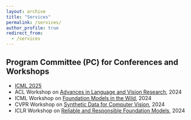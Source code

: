 ```yaml
---
layout: archive
title: "Services"
permalink: /services/
author_profile: true
redirect_from:
  - /services
---
```


## Program Committee (PC) for Conferences and Workshops
- [ICML 2025](https://icml.cc/Conferences/2025)
- ACL Workshop on [Advances in Language and Vision Research](https://alvr-workshop.github.io/), 2024
- ICML Workshop on [Foundation Models in the Wild](https://icml-fm-wild.github.io/), 2024
- CVPR Workshop on [Synthetic Data for Computer Vision](https://syndata4cv.github.io/cvpr2024.html), 2024
- ICLR Workshop on [Reliable and Responsible Foundation Models](https://iclr-r2fm.github.io/), 2024